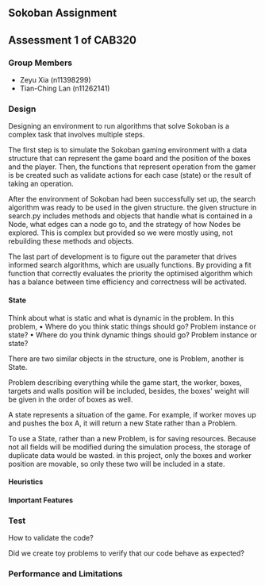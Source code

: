## Sokoban Assignment

## Assessment 1 of CAB320

### Group Members

- Zeyu Xia (n11398299)
- Tian-Ching Lan (n11262141)

### Design

Designing an environment to run algorithms that solve Sokoban is a complex task that involves multiple steps. 

The first step is to simulate the Sokoban gaming environment with a data structure that can represent the game board and the position of the boxes and the player. Then, the functions that represent operation from the gamer is be created such as validate actions for each case (state) or the result of taking an operation.

After the environment of Sokoban had been successfully set up, the search algorithm was ready to be used in the given structure. the given structure in search.py includes methods and objects that handle what is contained in a Node, what edges can a node go to, and the strategy of how Nodes be explored. This is complex but provided so we were mostly using, not rebuilding these methods and objects. 

The last part of development is to figure out the parameter that drives informed search algorithms, which are usually functions. By providing a fit function that correctly evaluates the priority the optimised algorithm which has a balance between time efficiency and correctness will be activated.


#### State
Think about what is static and what is dynamic in the problem.
In this problem, 
• Where do you think static things should go? Problem instance or state?
• Where do you think dynamic things should go? Problem instance or state?

There are two similar objects in the structure, one is Problem, another is State. 

Problem describing everything while the game start, the worker, boxes, targets and walls position will be included, besides, the boxes' weight will be given in the order of boxes as well. 

A state represents a situation of the game. For example, if worker moves up and pushes the box A, it will return a new State rather than a Problem. 

To use a State, rather than a new Problem, is for saving resources. Because not all fields will be modified during the simulation process, the storage of duplicate data would be wasted. in this project, only the boxes and worker position are movable, so only these two will be included in a state.

#### Heuristics


#### Important Features

### Test

How to validate the code?

Did we create toy problems to verify that our code behave as expected?

### Performance and Limitations

